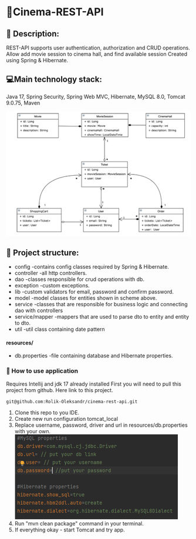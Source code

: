 ﻿# 🎥Cinema-REST-API

## 📄 Description:
REST-API supports user authentication,
authorization and CRUD operations.
Allow add movie session to cinema hall, and find available session
Created using Spring & Hibernate.
## 💻Main technology stack:
Java 17, Spring Security, Spring Web MVC, Hibernate, MySQL 8.0, Tomcat 9.0.75, Maven

![pic](img.png)

## 📂 Project structure:
- config -contains config classes required by Spring & Hibernate.
- controller -all http controllers.
- dao -classes responsible for crud operations with db.
- exception -custom exceptions.
- lib -custom validators for email, password and confirm password.
- model -model classes for entities shown in scheme above.
- service -classes that are responsible for business logic and connecting dao with controllers
- service/mapper -mappers that are used to parse dto to entity and entity to dto.
- util -util class containing date pattern

#### resources/
- db.properties -file containing database and Hibernate properties.
### 📄 How to use application
Requires Intellij and jdk 17 already installed
First you will need to pull this project from github. Here link to this project.
````
git@github.com:Rolik-Oleksandr/cinema-rest-api.git
````

1. Clone this repo to you IDE.
2. Create new run configuration tomcat_local
3. Replace username, password, driver and url in resources/db.properties with your own.
![pic](properties.png)
4. Run "mvn clean package" command in your terminal.
5. If everything okay - start Tomcat and try app.


